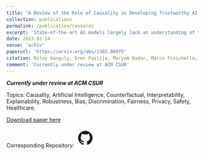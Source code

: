 ```yaml
---
title: "A Review of the Role of Causality in Developing Trustworthy AI Systems"
collection: publications
permalink: /publication/causalai
excerpt: 'State-of-the-art AI models largely lack an understanding of the cause-effect relationship that governs human understanding of the real world. Consequently, these models do not generalize to unseen data, often produce unfair results, and are difficult to interpret. This has led to efforts to improve the trustworthiness aspects of AI models. Recently, causal modeling and inference methods have emerged as powerful tools. This review aims to provide the reader with an overview of causal methods that have been developed to improve the trustworthiness of AI models. We hope that our contribution will motivate future research on causality-based solutions for trustworthy AI.'
date: 2023-02-14
venue: 'arXiv'
paperurl: 'https://arxiv.org/abs/2302.06975'
citation: Niloy Ganguly, Dren Fazlija, Maryam Badar, Marco Fisichella, Sandipan Sikdar, Johanna Schrader, Jonas Wallat, Koustav Rudra, Manolis Koubarakis, Gourab K. Patro, Wadhah Zai El Amri, and Wolfgang Nejdl (2023). &quot;A Review of the Role of Causality in Developing Trustworthy AI Systems&quot; <i>arXiv:2302.06975</i>.
comment: 'Currently under review at ACM CSUR'
---
```


***Currently under review at ACM CSUR***

Topics: Causality, Artificial Intelligence,  Counterfactual, Interpretability, Explainability, Robustness, Bias, Discrimination, Fairness, Privacy, Safety, Healthcare.

[Download paper here](http://DrenFazlija.github.io/files/causalai.pdf)

Corresponding Repository: [<img src="../images/GitHub-Mark.png" width="50" height="50">](https://github.com/L3S/causality-for-trustworthy-ai)
